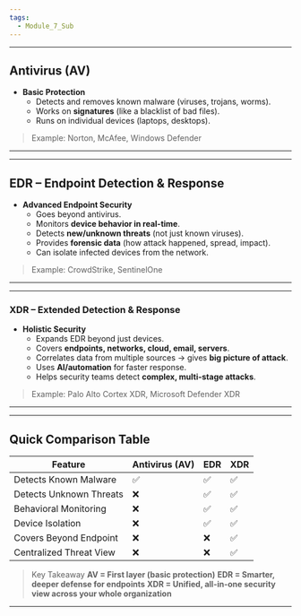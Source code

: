 ```yaml
---
tags:
  - Module_7_Sub
---
```

---
## **Antivirus (AV)**

- **Basic Protection**
	- Detects and removes known malware (viruses, trojans, worms).
	- Works on **signatures** (like a blacklist of bad files).  
	- Runs on individual devices (laptops, desktops).

> Example: Norton, McAfee, Windows Defender

---


---
## **EDR – Endpoint Detection & Response**

 - **Advanced Endpoint Security**
	 - Goes beyond antivirus.
	- Monitors **device behavior in real-time**.
	- Detects **new/unknown threats** (not just known viruses).
	- Provides **forensic data** (how attack happened, spread, impact).
	- Can isolate infected devices from the network.

> Example: CrowdStrike, SentinelOne

---


---
### **XDR – Extended Detection & Response**

- **Holistic Security**
	- Expands EDR beyond just devices.
	- Covers **endpoints, networks, cloud, email, servers**.
	- Correlates data from multiple sources → gives **big picture of attack**.
	- Uses **AI/automation** for faster response.
	- Helps security teams detect **complex, multi-stage attacks**.

> Example: Palo Alto Cortex XDR, Microsoft Defender XDR

---


---
## **Quick Comparison Table**

| Feature                 | Antivirus (AV) | EDR | XDR |
| ----------------------- | -------------- | --- | --- |
| Detects Known Malware   | ✅              | ✅   | ✅   |
| Detects Unknown Threats | ❌              | ✅   | ✅   |
| Behavioral Monitoring   | ❌              | ✅   | ✅   |
| Device Isolation        | ❌              | ✅   | ✅   |
| Covers Beyond Endpoint  | ❌              | ❌   | ✅   |
| Centralized Threat View | ❌              | ❌   | ✅   |

> Key Takeaway
> **AV = First layer (basic protection)**
> **EDR = Smarter, deeper defense for endpoints**
    **XDR = Unified, all-in-one security view across your whole organization**
---